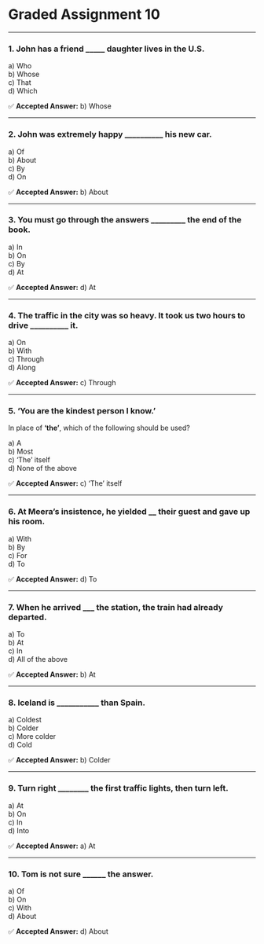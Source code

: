 # Graded Assignment 10

---

### 1. John has a friend _____ daughter lives in the U.S.

a) Who  
b) Whose  
c) That  
d) Which

✅ **Accepted Answer:** b) Whose

---

### 2. John was extremely happy __________ his new car.

a) Of  
b) About  
c) By  
d) On

✅ **Accepted Answer:** b) About

---

### 3. You must go through the answers _________ the end of the book.

a) In  
b) On  
c) By  
d) At

✅ **Accepted Answer:** d) At

---

### 4. The traffic in the city was so heavy. It took us two hours to drive __________ it.

a) On  
b) With  
c) Through  
d) Along

✅ **Accepted Answer:** c) Through

---

### 5. ‘You are the kindest person I know.’  
In place of **‘the’**, which of the following should be used?

a) A  
b) Most  
c) ‘The’ itself  
d) None of the above

✅ **Accepted Answer:** c) ‘The’ itself

---

### 6. At Meera’s insistence, he yielded __ their guest and gave up his room.

a) With  
b) By  
c) For  
d) To

✅ **Accepted Answer:** d) To

---

### 7. When he arrived ___ the station, the train had already departed.

a) To  
b) At  
c) In  
d) All of the above

✅ **Accepted Answer:** b) At

---

### 8. Iceland is ___________ than Spain.

a) Coldest  
b) Colder  
c) More colder  
d) Cold

✅ **Accepted Answer:** b) Colder

---

### 9. Turn right ________ the first traffic lights, then turn left.

a) At  
b) On  
c) In  
d) Into

✅ **Accepted Answer:** a) At

---

### 10. Tom is not sure ______ the answer.

a) Of  
b) On  
c) With  
d) About

✅ **Accepted Answer:** d) About
